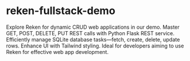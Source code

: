 # reken-fullstack-demo
Explore Reken for dynamic CRUD web applications in our demo. Master GET, POST, DELETE, PUT REST calls with Python Flask REST service. Efficiently manage SQLite database tasks—fetch, create, delete, update rows. Enhance UI with Tailwind styling. Ideal for developers aiming to use Reken for effective web app development.
